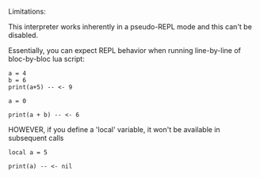 Limitations:

This interpreter works inherently in a pseudo-REPL mode and this can't be disabled.

Essentially, you can expect REPL behavior when running line-by-line of bloc-by-bloc lua script:

```
a = 4 
b = 6
print(a+5) -- <- 9

a = 0

print(a + b) -- <- 6
```

HOWEVER, if you define a 'local' variable, it won't be available in subsequent calls

```
local a = 5

print(a) -- <- nil
```

